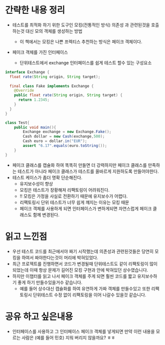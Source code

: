 # 간략한 내용 정리

- 테스트를 최적화 하기 위한 도구인 모킹(전통적인 방식) 의존성 과 관련된것을 호출 하는것 대신 모의 객체를 생성하는 방법
    - 이 책에서는 모킹은 나쁜 프렉티스 추천하는 방식은 페이크 객체이다.

- 페이크 객체를 가진 인터페이스 
  - 단위테스트에서 exchange 인터페이스를 쉽게 테스트 할수 있는 구성요소
```java
interface Exchange {
  float rate(String origin, String target);
  
  final class Fake implements Exchange {
    @Override
    public float rate(String origin, String target) {
      return 1.2345;
    }
  }
}

class Test{
    public void main(){
        Exchange exchange = new Exchange.Fake();
        Cash dollar = new Cash(exchange,500);
        Cash euro = dollar.in("EUR");
        assert "6.17".equals(euro.toString());
    }
}
```
- 페이크 클래스를 캡슐화 하여 똑똑히 만들면 더 강력하지만 페이크 클래스를 만족하는 테스트가 아니라
페이크 클래스가 테스트를 올바르게 지원하도록 만들어야한다.
- 테스트 케이스가 좀더 명확 단순해진다.
  - 유지보수성이 향상 
  - 모킹은 테스트가 장황해져 리팩토링이 어려워진다.
  - !! 모킹은 가정을 사실로 전환하기 때문에 유지보수가 어렵다.
  - 리팩토링시 단위 테스트가 너무 쉽게 꺠지는 이유는 모킹 때문
  - 페이크 객체를 사용하게 되면 인터페이스가 변하게되면 자연스럽게 페이크 클래스도 함께 변경된다.

# 읽고 느낀점
- 우선 테스트 코드를 최근에서야 짜기 시작했는데 의존성과 관련된것들은 당연히
모킹을 하여서 짜야한다는것이 머리에 박혀있었다.
- 최근 프로젝트를 진행하면서 코드가 변경될때 단위테스트도 같이 리팩토링이 많이 되었는데
이때 항상 문제가 길어진 모킹 구현과 안에 박혀있던 상수였습니다.
- 하지만 이챕터를 읽고 나서 페이크 객체를 주게 되면 훨씬 코드를 짧고 유지보수하기 좋게 하기 만들수있을거수 같습니다.
  - 예를 들어 상수대신 캡슐화를 하여 유연하게 가짜 객체를 만들수있고 또한 리팩토링시 단위테스트 수정 없이 
  리팩토링을 이어 나갈수 있을것 같습니다.

# 공유 하고 싶은내용
- 인터페이스를 사용하고 그 인터페이스 페이크 객체를 넣게되면 만약 이런 내용을 모르는 사람은 (예를 들어 민호)
지워 버리지 않을까요? ㅎㅎ